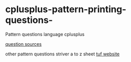 # cplusplus-pattern-printing-questions-

Pattern questions language cplusplus

[question sources](https://practice.geeksforgeeks.org/explore?page=1&amp;category[]=pattern-printing&amp;sortBy=submissions)

other pattern questions striver a to z  sheet
[tuf website ](https://takeuforward.org/strivers-a2z-dsa-course/must-do-pattern-problems-before-starting-dsa/)

